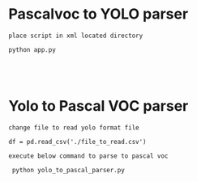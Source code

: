 # Pascalvoc to YOLO parser
    place script in xml located directory

``python app.py`` 

<br/>
<br/>

# Yolo to Pascal VOC parser
    change file to read yolo format file 

``df = pd.read_csv('./file_to_read.csv')``

    execute below command to parse to pascal voc

`` python yolo_to_pascal_parser.py``




